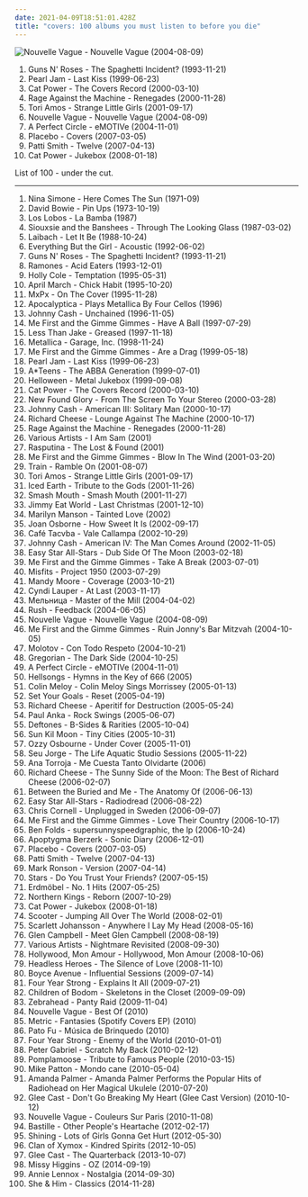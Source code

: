 ```yaml
---
date: 2021-04-09T18:51:01.428Z
title: "covers: 100 albums you must listen to before you die"
---
```

![Nouvelle Vague - Nouvelle Vague (2004-08-09)](http://coverartarchive.org/release/bea245eb-a490-4f63-b9e9-c564bc42d514/15272031336-500.jpg "Nouvelle Vague - Nouvelle Vague (2004-08-09)")
<ol class="albums">
<li data-cover="http://coverartarchive.org/release/3231186d-1fde-4267-afad-150495b470b0/7973068614-500.jpg" data-tags="hard rock" role="button">Guns N' Roses - The Spaghetti Incident? (1993-11-21)</li>
<li data-cover="https://img.discogs.com/n8IeQKlL1AkpY4WaZ5akx0X88EA=/fit-in/600x593/filters:strip_icc():format(jpeg):mode_rgb():quality(90)/discogs-images/R-631417-1400879404-2317.jpeg.jpg" data-tags="rock, grunge, 90s, covers, flashback alternatives" role="button">Pearl Jam - Last Kiss (1999-06-23)</li>
<li data-cover="https://img.discogs.com/7ToXkfnF8noSM_uhuS_mdCXSxn0=/fit-in/600x586/filters:strip_icc():format(jpeg):mode_rgb():quality(90)/discogs-images/R-442522-1461384542-9680.jpeg.jpg" data-tags="covers" role="button">Cat Power - The Covers Record (2000-03-10)</li>
<li data-cover="http://coverartarchive.org/release/1c293abc-3993-3d1d-bb8d-e8fe18621488/9245164218-500.jpg" data-tags="rock, alternative rock" role="button">Rage Against the Machine - Renegades (2000-11-28)</li>
<li data-cover="http://coverartarchive.org/release/a7ccb022-f437-4492-8eee-8f85d85cdb96/2098090328-500.jpg" data-tags="covers, cover" role="button">Tori Amos - Strange Little Girls (2001-09-17)</li>
<li data-cover="http://coverartarchive.org/release/bea245eb-a490-4f63-b9e9-c564bc42d514/15272031336-500.jpg" data-tags="bossa nova, french, covers" role="button">Nouvelle Vague - Nouvelle Vague (2004-08-09)</li>
<li data-cover="https://img.discogs.com/RuuxMh6e-T3Hv19tCpjYyXQM8M4=/fit-in/600x836/filters:strip_icc():format(jpeg):mode_rgb():quality(90)/discogs-images/R-5073762-1531330871-8949.jpeg.jpg" data-tags="alternative rock" role="button">A Perfect Circle - eMOTIVe (2004-11-01)</li>
<li data-cover="https://img.discogs.com/_JbKB2HXIdP8lGhCU6KhOB4KH_A=/fit-in/150x148/filters:strip_icc():format(jpeg):mode_rgb():quality(90)/discogs-images/R-3454335-1330995212.jpeg.jpg" data-tags="covers, cover, alternative rock" role="button">Placebo - Covers (2007-03-05)</li>
<li data-cover="https://img.discogs.com/QO7zFM0tva2c9T7Mv2WKmzHED2g=/fit-in/600x592/filters:strip_icc():format(jpeg):mode_rgb():quality(90)/discogs-images/R-966497-1469987494-2664.jpeg.jpg" data-tags="covers" role="button">Patti Smith - Twelve (2007-04-13)</li>
<li data-cover="http://coverartarchive.org/release/472ab586-be69-4bdb-8f90-af1d25e754a6/22781705669-500.jpg" data-tags="female vocalists, covers, jazz, cover" role="button">Cat Power - Jukebox (2008-01-18)</li>
</ol>
List of 100 - under the cut.
<!-- more -->

_________________

<ol class="albums">
<li data-cover="http://coverartarchive.org/release/8d856598-9599-4ab2-959b-1ac7bad91ac0/14317207367-500.jpg" data-tags="blues, jazz" role="button">
Nina Simone - Here Comes The Sun (1971-09)
</li>
<li data-cover="https://img.discogs.com/j5N5tm6b-Sr4oIIIYLp-pDBcAHI=/fit-in/599x597/filters:strip_icc():format(jpeg):mode_rgb():quality(90)/discogs-images/R-670674-1237574217.jpeg.jpg" data-tags="glam rock, 70s" role="button">
David Bowie - Pin Ups (1973-10-19)
</li>
<li data-cover="http://coverartarchive.org/release/74468206-c938-4a96-be09-5d07a5bb32d6/997337637-500.jpg" data-tags="covers" role="button">
Los Lobos - La Bamba (1987)
</li>
<li data-cover="http://coverartarchive.org/release/aa258490-4e2e-4395-9da3-064e0c7c9490/24762396589-500.jpg" data-tags="new wave" role="button">
Siouxsie and the Banshees - Through The Looking Glass (1987-03-02)
</li>
<li data-cover="http://coverartarchive.org/release/e6604008-c088-3091-ae2e-a9a15e7cc327/21251538374-500.jpg" data-tags="industrial, martial industrial" role="button">
Laibach - Let It Be (1988-10-24)
</li>
<li data-cover="http://coverartarchive.org/release/84cd3aa7-55d8-4114-92be-18800688c0ed/13989672545-500.jpg" data-tags="singer-songwriter, acoustic, 90s" role="button">
Everything But the Girl - Acoustic (1992-06-02)
</li>
<li data-cover="http://coverartarchive.org/release/3231186d-1fde-4267-afad-150495b470b0/7973068614-500.jpg" data-tags="hard rock" role="button">
Guns N' Roses - The Spaghetti Incident? (1993-11-21)
</li>
<li data-cover="http://coverartarchive.org/release/82cef0f9-f982-3c09-931a-1a531dae43b9/18523473099-500.jpg" data-tags="covers, punk" role="button">
Ramones - Acid Eaters (1993-12-01)
</li>
<li data-cover="https://via.placeholder.com/450" data-tags="jazz, female vocalists, cover" role="button">
Holly Cole - Temptation (1995-05-31)
</li>
<li data-cover="http://coverartarchive.org/release/2aec11c0-41e5-4c6d-9150-8ad73548bf62/5102658391-500.jpg" data-tags="female vocalists, french, pop, cute girl rock" role="button">
April March - Chick Habit (1995-10-20)
</li>
<li data-cover="http://coverartarchive.org/release/4508124e-d2bb-4375-a5c5-e61d2c3d9f04/14486664847-500.jpg" data-tags="punk covers" role="button">
MxPx - On The Cover (1995-11-28)
</li>
<li data-cover="http://coverartarchive.org/release/58186008-1efd-4c79-8658-65e58ef1be4c/5646849448-500.jpg" data-tags="instrumental, cover, symphonic metal, metal, cello" role="button">
Apocalyptica - Plays Metallica By Four Cellos (1996)
</li>
<li data-cover="http://coverartarchive.org/release/e162083e-4a0b-49f9-b341-7a02354f5c98/19325365527-500.jpg" data-tags="country" role="button">
Johnny Cash - Unchained (1996-11-05)
</li>
<li data-cover="http://coverartarchive.org/release/6871b9fc-531d-422a-8b46-8e4ce31132ff/4799995580-500.jpg" data-tags="punk, punk rock" role="button">
Me First and the Gimme Gimmes - Have A Ball (1997-07-29)
</li>
<li data-cover="http://coverartarchive.org/release/771774fa-e510-4bd1-9a21-6f3f2e716ccd/16695513200-500.jpg" data-tags="punk, covers, ska punk, cover, punk covers" role="button">
Less Than Jake - Greased (1997-11-18)
</li>
<li data-cover="http://coverartarchive.org/release/7f5a52aa-4429-4771-80ec-6c6a545b0df9/11162732155-500.jpg" data-tags="metal, thrash metal, heavy metal" role="button">
Metallica - Garage, Inc. (1998-11-24)
</li>
<li data-cover="https://img.discogs.com/QtAQizYXoJK6NLCq_iPWx7Gx9ms=/fit-in/600x602/filters:strip_icc():format(jpeg):mode_rgb():quality(90)/discogs-images/R-756331-1384970527-4821.jpeg.jpg" data-tags="covers" role="button">
Me First and the Gimme Gimmes - Are a Drag (1999-05-18)
</li>
<li data-cover="https://img.discogs.com/n8IeQKlL1AkpY4WaZ5akx0X88EA=/fit-in/600x593/filters:strip_icc():format(jpeg):mode_rgb():quality(90)/discogs-images/R-631417-1400879404-2317.jpeg.jpg" data-tags="rock, grunge, 90s, covers, flashback alternatives" role="button">
Pearl Jam - Last Kiss (1999-06-23)
</li>
<li data-cover="https://img.discogs.com/EbK255yEL3LCFlsP9QOtE3kpYIA=/fit-in/595x596/filters:strip_icc():format(jpeg):mode_rgb():quality(90)/discogs-images/R-3173387-1378828304-6469.jpeg.jpg" data-tags="pop, 90s, covers" role="button">
A*Teens - The ABBA Generation (1999-07-01)
</li>
<li data-cover="http://coverartarchive.org/release/bce2c17d-c490-32d7-9ea4-742c59172c86/1870479249-500.jpg" data-tags="power metal, covers" role="button">
Helloween - Metal Jukebox (1999-09-08)
</li>
<li data-cover="https://img.discogs.com/7ToXkfnF8noSM_uhuS_mdCXSxn0=/fit-in/600x586/filters:strip_icc():format(jpeg):mode_rgb():quality(90)/discogs-images/R-442522-1461384542-9680.jpeg.jpg" data-tags="covers" role="button">
Cat Power - The Covers Record (2000-03-10)
</li>
<li data-cover="http://coverartarchive.org/release/2b3d9bef-c686-4656-a19e-d46040af1db5/15841193375-500.jpg" data-tags="pop punk" role="button">
New Found Glory - From The Screen To Your Stereo (2000-03-28)
</li>
<li data-cover="http://coverartarchive.org/release/2e40496a-7ed6-396b-ad9f-cf356f0f728e/22192705953-500.jpg" data-tags="country" role="button">
Johnny Cash - American III: Solitary Man (2000-10-17)
</li>
<li data-cover="http://coverartarchive.org/release/4fecbf14-179d-41fb-9a39-7eb44a4c4634/15556280068-500.jpg" data-tags="lounge" role="button">
Richard Cheese - Lounge Against The Machine (2000-10-17)
</li>
<li data-cover="http://coverartarchive.org/release/1c293abc-3993-3d1d-bb8d-e8fe18621488/9245164218-500.jpg" data-tags="rock, alternative rock" role="button">
Rage Against the Machine - Renegades (2000-11-28)
</li>
<li data-cover="https://img.discogs.com/jZKJf7utSKWc2tg4HcHjtcXZV0E=/fit-in/300x300/filters:strip_icc():format(jpeg):mode_rgb():quality(90)/discogs-images/R-3122-1141653211.jpeg.jpg" data-tags="soundtrack, covers" role="button">
Various Artists - I Am Sam (2001)
</li>
<li data-cover="http://coverartarchive.org/release/cdeea919-4101-4e00-832d-db0c7cf01cb7/9873657770-500.jpg" data-tags="covers, assault genre" role="button">
Rasputina - The Lost & Found (2001)
</li>
<li data-cover="https://img.discogs.com/LVgMCcBV6nXU1KmjvUWcYGS6H70=/fit-in/600x600/filters:strip_icc():format(jpeg):mode_rgb():quality(90)/discogs-images/R-701826-1332343303.jpeg.jpg" data-tags="covers, punk" role="button">
Me First and the Gimme Gimmes - Blow In The Wind (2001-03-20)
</li>
<li data-cover="http://coverartarchive.org/release/1ff95f7b-9f42-4ea4-8382-ebc2ffeae6c5/10697926901-500.jpg" data-tags="covers" role="button">
Train - Ramble On (2001-08-07)
</li>
<li data-cover="http://coverartarchive.org/release/a7ccb022-f437-4492-8eee-8f85d85cdb96/2098090328-500.jpg" data-tags="covers, cover" role="button">
Tori Amos - Strange Little Girls (2001-09-17)
</li>
<li data-cover="https://img.discogs.com/ITP7gH9tn2Nh1MkEiiqyn-eHuOg=/fit-in/599x594/filters:strip_icc():format(jpeg):mode_rgb():quality(90)/discogs-images/R-10522368-1499173104-3124.jpeg.jpg" data-tags="power metal, heavy metal" role="button">
Iced Earth - Tribute to the Gods (2001-11-26)
</li>
<li data-cover="http://coverartarchive.org/release/9e1c338f-5943-4841-9277-e7fa46f4b8b4/27059900433-500.jpg" data-tags="rock" role="button">
Smash Mouth - Smash Mouth (2001-11-27)
</li>
<li data-cover="http://coverartarchive.org/release/0f37e0bf-5f79-42e8-be0b-1782bc788355/1475380053-500.jpg" data-tags="christmas" role="button">
Jimmy Eat World - Last Christmas (2001-12-10)
</li>
<li data-cover="http://coverartarchive.org/release/562b21a7-3723-465f-b60d-8360631e27d3/22199271402-500.jpg" data-tags="marilyn manson" role="button">
Marilyn Manson - Tainted Love (2002)
</li>
<li data-cover="http://coverartarchive.org/release/9cdba68c-8d15-4b97-8d1e-2023509bdca9/12262547683-500.jpg" data-tags="covers" role="button">
Joan Osborne - How Sweet It Is (2002-09-17)
</li>
<li data-cover="http://coverartarchive.org/release/b7190ac4-8887-3bda-ac14-e5fa58dfd493/6599635653-500.jpg" data-tags="covers" role="button">
Café Tacvba - Vale Callampa (2002-10-29)
</li>
<li data-cover="http://coverartarchive.org/release/47140ecd-72e3-4ef9-b523-3af3c4e3e9ef/2204544011-500.jpg" data-tags="country" role="button">
Johnny Cash - American IV: The Man Comes Around (2002-11-05)
</li>
<li data-cover="http://coverartarchive.org/release/5c285b48-a2ee-4328-9398-d7b971272c05/5795022837-500.jpg" data-tags="dub, reggae" role="button">
Easy Star All-Stars - Dub Side Of The Moon (2003-02-18)
</li>
<li data-cover="https://img.discogs.com/lbsHmkgxJBPocVx-_6m_DT9m3Fc=/fit-in/600x600/filters:strip_icc():format(jpeg):mode_rgb():quality(90)/discogs-images/R-814858-1384984127-9089.jpeg.jpg" data-tags="punk, punk rock" role="button">
Me First and the Gimme Gimmes - Take A Break (2003-07-01)
</li>
<li data-cover="http://coverartarchive.org/release/bd14a696-6356-413d-a779-c48112ef8d37/15528035791-500.jpg" data-tags="punk, punk rock, horror punk" role="button">
Misfits - Project 1950 (2003-07-29)
</li>
<li data-cover="https://img.discogs.com/mvVEI1IwHBEg9zkJJrS6GjOt1Zk=/fit-in/600x552/filters:strip_icc():format(jpeg):mode_rgb():quality(90)/discogs-images/R-3970912-1604835350-5701.jpeg.jpg" data-tags="pop, cover" role="button">
Mandy Moore - Coverage (2003-10-21)
</li>
<li data-cover="http://coverartarchive.org/release/cb540536-a7a0-48b8-9d67-9413bd336b65/15067372288-500.jpg" data-tags="covers" role="button">
Cyndi Lauper - At Last (2003-11-17)
</li>
<li data-cover="http://coverartarchive.org/release/04aac32f-c843-4f2b-b532-b4ad3d0e5e3e/3366213863-500.jpg" data-tags="folk, russian folk, fantasy" role="button">
Мельница - Master of the Mill (2004-04-02)
</li>
<li data-cover="http://coverartarchive.org/release/4ea1da9d-f8f9-4984-94fa-6dd8e84f549e/23236854046-500.jpg" data-tags="classic rock" role="button">
Rush - Feedback (2004-06-05)
</li>
<li data-cover="http://coverartarchive.org/release/bea245eb-a490-4f63-b9e9-c564bc42d514/15272031336-500.jpg" data-tags="bossa nova, french, covers" role="button">
Nouvelle Vague - Nouvelle Vague (2004-08-09)
</li>
<li data-cover="https://img.discogs.com/hCc0kHlTtfRQ0E9luwqFE6KiBSo=/fit-in/500x500/filters:strip_icc():format(jpeg):mode_rgb():quality(90)/discogs-images/R-3453904-1330978620.jpeg.jpg" data-tags="covers" role="button">
Me First and the Gimme Gimmes - Ruin Jonny's Bar Mitzvah (2004-10-05)
</li>
<li data-cover="http://coverartarchive.org/release/11aa512f-360c-403c-aaac-9b48cdcead9c/8580184700-500.jpg" data-tags="covers" role="button">
Molotov - Con Todo Respeto (2004-10-21)
</li>
<li data-cover="https://via.placeholder.com/450" data-tags="gregorian" role="button">
Gregorian - The Dark Side (2004-10-25)
</li>
<li data-cover="https://img.discogs.com/RuuxMh6e-T3Hv19tCpjYyXQM8M4=/fit-in/600x836/filters:strip_icc():format(jpeg):mode_rgb():quality(90)/discogs-images/R-5073762-1531330871-8949.jpeg.jpg" data-tags="alternative rock" role="button">
A Perfect Circle - eMOTIVe (2004-11-01)
</li>
<li data-cover="http://coverartarchive.org/release/5d4135e8-4d34-443c-91d5-0297e9ef14d8/4783518168-500.jpg" data-tags="acoustic, lounge metal" role="button">
Hellsongs - Hymns in the Key of 666 (2005)
</li>
<li data-cover="http://coverartarchive.org/release/70add0a8-6b4f-4262-adbd-80692dad133b/2938741012-500.jpg" data-tags="indie rock, covers, colin meloy, my mp3 albums" role="button">
Colin Meloy - Colin Meloy Sings Morrissey (2005-01-13)
</li>
<li data-cover="http://coverartarchive.org/release/217fe65e-3493-4a96-b5a9-a0253ff5f4c1/13493928589-500.jpg" data-tags="melodic hardcore" role="button">
Set Your Goals - Reset (2005-04-19)
</li>
<li data-cover="http://coverartarchive.org/release/1cc0d5d5-794e-408e-b6ec-23489f206d40/3430234580-500.jpg" data-tags="jazz, lounge, comedy" role="button">
Richard Cheese - Aperitif for Destruction (2005-05-24)
</li>
<li data-cover="https://img.discogs.com/RASg-glnAvDTAFf8pWns_bW2BzM=/fit-in/500x499/filters:strip_icc():format(jpeg):mode_rgb():quality(90)/discogs-images/R-1147083-1288985803.jpeg.jpg" data-tags="swing, covers" role="button">
Paul Anka - Rock Swings (2005-06-07)
</li>
<li data-cover="http://coverartarchive.org/release/47d3278d-9508-47be-bbb0-2ca01ded76a4/1072873279-500.jpg" data-tags="alternative metal, alternative rock" role="button">
Deftones - B-Sides & Rarities (2005-10-04)
</li>
<li data-cover="https://img.discogs.com/-C0G07Bfi9OI-kDCj1ikyvq0-1c=/fit-in/600x600/filters:strip_icc():format(jpeg):mode_rgb():quality(90)/discogs-images/R-753035-1155288116.jpeg.jpg" data-tags="folk, cover, covers, covertown" role="button">
Sun Kil Moon - Tiny Cities (2005-10-31)
</li>
<li data-cover="http://coverartarchive.org/release/a2dbff4f-998d-45fd-8ba0-41508059890b/15222503191-500.jpg" data-tags="heavy metal" role="button">
Ozzy Osbourne - Under Cover (2005-11-01)
</li>
<li data-cover="http://coverartarchive.org/release/a5dd8a38-8495-43b3-901d-4cb9ac63e571/17776221267-500.jpg" data-tags="covers, acoustic" role="button">
Seu Jorge - The Life Aquatic Studio Sessions (2005-11-22)
</li>
<li data-cover="http://coverartarchive.org/release/4b2fcbdd-6fb5-40bd-ae9e-0698cce97d8f/2044947282-500.jpg" data-tags="covers, ana torroja" role="button">
Ana Torroja - Me Cuesta Tanto Olvidarte (2006)
</li>
<li data-cover="http://coverartarchive.org/release/e9271b01-ea2e-4532-973b-4b6b9e72308f/14376277837-500.jpg" data-tags="lounge" role="button">
Richard Cheese - The Sunny Side of the Moon: The Best of Richard Cheese (2006-02-07)
</li>
<li data-cover="http://coverartarchive.org/release/00103e5a-a298-4108-9f74-4a5d9490a6ef/2772311711-500.jpg" data-tags="progressive metal, cover album" role="button">
Between the Buried and Me - The Anatomy Of (2006-06-13)
</li>
<li data-cover="http://coverartarchive.org/release/c13c0bb8-8e6b-4163-a053-5ad21f6fec2b/22100874189-500.jpg" data-tags="reggae" role="button">
Easy Star All-Stars - Radiodread (2006-08-22)
</li>
<li data-cover="http://coverartarchive.org/release/595f26f8-ae7a-47ae-9229-9c6ac0484f83/1043833580-500.jpg" data-tags="rock, acoustic, unplugged" role="button">
Chris Cornell - Unplugged in Sweden (2006-09-07)
</li>
<li data-cover="http://coverartarchive.org/release/8d4e00e8-d552-373e-ba74-f0323e0a5ad9/4800012154-500.jpg" data-tags="punk, punk rock, fat wreck chords, covers" role="button">
Me First and the Gimme Gimmes - Love Their Country (2006-10-17)
</li>
<li data-cover="http://coverartarchive.org/release/06baafe3-f311-45f1-bab7-97d6aaa7ea64/10383788528-500.jpg" data-tags="rock, singer-songwriter, piano" role="button">
Ben Folds - supersunnyspeedgraphic, the lp (2006-10-24)
</li>
<li data-cover="http://coverartarchive.org/release/5ec9a669-c9e6-4264-ba9c-dffda926c1b5/3094233548-500.jpg" data-tags="covers, synthpop" role="button">
Apoptygma Berzerk - Sonic Diary (2006-12-01)
</li>
<li data-cover="https://img.discogs.com/_JbKB2HXIdP8lGhCU6KhOB4KH_A=/fit-in/150x148/filters:strip_icc():format(jpeg):mode_rgb():quality(90)/discogs-images/R-3454335-1330995212.jpeg.jpg" data-tags="covers, cover, alternative rock" role="button">
Placebo - Covers (2007-03-05)
</li>
<li data-cover="https://img.discogs.com/QO7zFM0tva2c9T7Mv2WKmzHED2g=/fit-in/600x592/filters:strip_icc():format(jpeg):mode_rgb():quality(90)/discogs-images/R-966497-1469987494-2664.jpeg.jpg" data-tags="covers" role="button">
Patti Smith - Twelve (2007-04-13)
</li>
<li data-cover="http://coverartarchive.org/release/87935910-79cc-4b90-bd9f-9c3d2e08176e/8740605245-500.jpg" data-tags="funk, cover, jazz" role="button">
Mark Ronson - Version (2007-04-14)
</li>
<li data-cover="https://img.discogs.com/4d6tqKi1i41P_W_f9a79IQBJ4eA=/fit-in/600x542/filters:strip_icc():format(jpeg):mode_rgb():quality(90)/discogs-images/R-978339-1257543129.jpeg.jpg" data-tags="covers" role="button">
Stars - Do You Trust Your Friends? (2007-05-15)
</li>
<li data-cover="https://img.discogs.com/9Zmwat6J-bSlyq_U41G7S8MsLos=/fit-in/500x500/filters:strip_icc():format(jpeg):mode_rgb():quality(90)/discogs-images/R-1700781-1237851517.jpeg.jpg" data-tags="deutsch, covers" role="button">
Erdmöbel - No. 1 Hits (2007-05-25)
</li>
<li data-cover="http://coverartarchive.org/release/236a04ea-8349-4930-9647-186773164eb3/6655040734-500.jpg" data-tags="symphonic metal, cover, power metal" role="button">
Northern Kings - Reborn (2007-10-29)
</li>
<li data-cover="http://coverartarchive.org/release/472ab586-be69-4bdb-8f90-af1d25e754a6/22781705669-500.jpg" data-tags="female vocalists, covers, jazz, cover" role="button">
Cat Power - Jukebox (2008-01-18)
</li>
<li data-cover="https://via.placeholder.com/450" data-tags="jumpstyle" role="button">
Scooter - Jumping All Over The World (2008-02-01)
</li>
<li data-cover="http://coverartarchive.org/release/8cf43ee9-65c3-407e-863d-cdb7b8bbad39/28864635475-500.jpg" data-tags="tom waits, alternative, cover" role="button">
Scarlett Johansson - Anywhere I Lay My Head (2008-05-16)
</li>
<li data-cover="http://coverartarchive.org/release/3d365177-8133-4abd-a4b5-dbfc21c9bbb7/9977116623-500.jpg" data-tags="country, covers, contemporary christian, u2, misc, bono, ccm, killforpeace, pentecostal, the edge, glen campbell, 1000 albums to hear before you die, glen campbel, jesus had a penis, dake-bonoist, dake, dake-bonoism, confucius had a penis, listen to u2, dake-bonoistic doctrine, conforms to dake-bonoistic doctrine, moist butt kittens, they always conform to dake-bonoistic doctrine, finis jennings dake, dake-bono, contemporary muslim" role="button">
Glen Campbell - Meet Glen Campbell (2008-08-19)
</li>
<li data-cover="http://coverartarchive.org/release/9ddd8d7d-0fc5-4567-8867-daa9d5f4b922/8447269122-500.jpg" data-tags="soundtrack" role="button">
Various Artists - Nightmare Revisited (2008-09-30)
</li>
<li data-cover="http://coverartarchive.org/release/225d81f3-a2f7-46df-af4c-a38b3122528b/2985759093-500.jpg" data-tags="downtempo, covers, stage and screen, ambient ram, cudawianki, popyram" role="button">
Hollywood, Mon Amour - Hollywood, Mon Amour (2008-10-06)
</li>
<li data-cover="https://img.discogs.com/q0Dmj0woajufdLLu2coXY3MUVmk=/fit-in/600x527/filters:strip_icc():format(jpeg):mode_rgb():quality(90)/discogs-images/R-1559735-1228403765.jpeg.jpg" data-tags="folk" role="button">
Headless Heroes - The Silence of Love (2008-11-10)
</li>
<li data-cover="http://coverartarchive.org/release/f6d933c9-dcb4-4270-95d4-42983ee6f988/4354631525-500.jpg" data-tags="acoustic, cover, covers" role="button">
Boyce Avenue - Influential Sessions (2009-07-14)
</li>
<li data-cover="https://img.discogs.com/psnedMiqs-kBCpV-RnZZqtYRhbw=/fit-in/200x200/filters:strip_icc():format(jpeg):mode_rgb():quality(90)/discogs-images/R-4088597-1354843135-7509.jpeg.jpg" data-tags="pop punk" role="button">
Four Year Strong - Explains It All (2009-07-21)
</li>
<li data-cover="http://coverartarchive.org/release/1b6f00f6-87f6-409f-a710-7ba31157e4b9/15160044156-500.jpg" data-tags="melodic death metal, cover" role="button">
Children of Bodom - Skeletons in the Closet (2009-09-09)
</li>
<li data-cover="http://coverartarchive.org/release/b8632916-fb97-41bb-83fc-e76417000025/8199039341-500.jpg" data-tags="covers" role="button">
Zebrahead - Panty Raid (2009-11-04)
</li>
<li data-cover="http://coverartarchive.org/release/7e941977-9736-3db7-b5df-558df691908a/1895500073-500.jpg" data-tags="jazz, bossa nova" role="button">
Nouvelle Vague - Best Of (2010)
</li>
<li data-cover="http://coverartarchive.org/release/3d0d12ae-4451-4f28-8433-c59e005c7d53/20175649730-500.jpg" data-tags="covers" role="button">
Metric - Fantasies (Spotify Covers EP) (2010)
</li>
<li data-cover="https://img.discogs.com/GeLc6T8KiWMgmExhSw0KqbpHN4k=/fit-in/500x500/filters:strip_icc():format(jpeg):mode_rgb():quality(90)/discogs-images/R-5365365-1468265458-7020.jpeg.jpg" data-tags="pop, covers" role="button">
Pato Fu - Música de Brinquedo (2010)
</li>
<li data-cover="http://coverartarchive.org/release/b4333310-ad10-4036-aacc-7f66c177d840/25544352121-500.jpg" data-tags="pop punk" role="button">
Four Year Strong - Enemy of the World (2010-01-01)
</li>
<li data-cover="https://img.discogs.com/-8aBOmFQ8fB3TokkT7RCF20_3uk=/fit-in/471x468/filters:strip_icc():format(jpeg):mode_rgb():quality(90)/discogs-images/R-7332044-1439106554-9938.jpeg.jpg" data-tags="singer-songwriter, rock" role="button">
Peter Gabriel - Scratch My Back (2010-02-12)
</li>
<li data-cover="http://coverartarchive.org/release/9fa51fc9-fc9c-4ece-b2df-f226fb35e96d/2058727777-500.jpg" data-tags="covers" role="button">
Pomplamoose - Tribute to Famous People (2010-03-15)
</li>
<li data-cover="http://coverartarchive.org/release/38d29d6c-39e3-3fcb-ba67-6033ea1dde92/1672912579-500.jpg" data-tags="pop" role="button">
Mike Patton - Mondo cane (2010-05-04)
</li>
<li data-cover="http://coverartarchive.org/release/ddd15036-d7d0-4a76-b9d6-a3be99e346ab/2720295799-500.jpg" data-tags="cover, singer-songwriter, ukulele" role="button">
Amanda Palmer - Amanda Palmer Performs the Popular Hits of Radiohead on Her Magical Ukulele (2010-07-20)
</li>
<li data-cover="https://img.discogs.com/ONEGx5rwfZfrcmmtezlz_CC-Y2w=/fit-in/600x526/filters:strip_icc():format(jpeg):mode_rgb():quality(90)/discogs-images/R-2730175-1298416691.jpeg.jpg" data-tags="soundtrack, cover, soundtracks, covers, glee cast, cover songs, cover song, glee" role="button">
Glee Cast - Don't Go Breaking My Heart (Glee Cast Version) (2010-10-12)
</li>
<li data-cover="http://coverartarchive.org/release/c63ef8ef-6cbd-4887-b28b-668b11e6b758/2231453276-500.jpg" data-tags="chillout, jazz, bossa nova, easy listening, blues, covers, relaxing, meaningful lyrics, kneiter" role="button">
Nouvelle Vague - Couleurs Sur Paris (2010-11-08)
</li>
<li data-cover="http://coverartarchive.org/release/b8f50118-3d3c-4826-a4b3-cf6228a97515/14969136552-500.jpg" data-tags="mixtape, covers, good music" role="button">
Bastille - Other People's Heartache (2012-02-17)
</li>
<li data-cover="http://coverartarchive.org/release/f8dc7308-86fe-4f27-bdfb-aefb526b081c/4782759842-500.jpg" data-tags="black metal, progressive metal, doom metal, covers, suicidal black metal" role="button">
Shining - Lots of Girls Gonna Get Hurt (2012-05-30)
</li>
<li data-cover="http://coverartarchive.org/release/87b1a636-fe96-416b-944c-bd86353acf15/14691802957-500.jpg" data-tags="covers" role="button">
Clan of Xymox - Kindred Spirits (2012-10-05)
</li>
<li data-cover="http://coverartarchive.org/release/ebadad2b-e01f-432e-8059-1882128213c9/5552546040-500.jpg" data-tags="sad, cover" role="button">
Glee Cast - The Quarterback (2013-10-07)
</li>
<li data-cover="https://img.discogs.com/FIVV58XZ5ZSJUSHcfhX7liF3uSw=/fit-in/301x301/filters:strip_icc():format(jpeg):mode_rgb():quality(90)/discogs-images/R-6363806-1417399989-5407.jpeg.jpg" data-tags="covers" role="button">
Missy Higgins - OZ (2014-09-19)
</li>
<li data-cover="https://img.discogs.com/j45fNW6eJrwpaMEjSLPON6EfNaU=/fit-in/218x308/filters:strip_icc():format(jpeg):mode_rgb():quality(90)/discogs-images/R-2099100-1263934585.jpeg.jpg" data-tags="covers" role="button">
Annie Lennox - Nostalgia (2014-09-30)
</li>
<li data-cover="https://img.discogs.com/hjBxgIfKXDPjY8iU6UeI3KMi76Q=/fit-in/600x540/filters:strip_icc():format(jpeg):mode_rgb():quality(90)/discogs-images/R-6355650-1417678081-1682.jpeg.jpg" data-tags="covers, albums i have on vinyl, albumsiown" role="button">
She & Him - Classics (2014-11-28)
</li>
</ol>